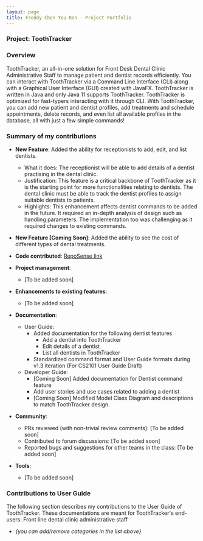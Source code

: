 ```yaml
---
layout: page
title: Freddy Chen You Ren - Project Portfolio
---
```


### Project: ToothTracker

### Overview

ToothTracker, an all-in-one solution for Front Desk Dental Clinic Administrative Staff to manage patient and dentist records efficiently.
You can interact with ToothTracker via a Command Line Interface (CLI)
along with a Graphical User Interface (GUI) created with JavaFX.
ToothTracker is written in Java and only Java 11 supports ToothTracker.
ToothTracker is optimized for fast-typers interacting with it through CLI.
With ToothTracker, you can add new patient and dentist profiles, add treatments and schedule appointments, delete records, and even list all available profiles in the database, all with just a few simple commands!


### Summary of my contributions
* **New Feature**: Added the ability for receptionists to add, edit, and list dentists.
  * What it does: The receptionist will be able to add details of a dentist practising in the dental clinic.
  * Justification: This feature is a critical backbone of ToothTracker as it is the starting point for more functionalities relating to dentists. The dental clinic must be able to track the dentist profiles to assign suitable dentists to patients.
  * Highlights: This enhancement affects dentist commands to be added in the future. It required an in-depth analysis of design such as handling parameters. The implementation too was challenging as it required changes to existing commands.

* **New Feature [Coming Soon]**: Added the ability to see the cost of different types of dental treatments.
* **Code contributed**: [RepoSense link]()

* **Project management**:
  * [To be added soon]

* **Enhancements to existing features**:
  * [To be added soon]

* **Documentation**:
  * User Guide:
    * Added documentation for the following dentist features
      * Add a dentist into ToothTracker
      * Edit details of a dentist
      * List all dentists in ToothTracker
    * Standardized command format and User Guide formats during v1.3 iteration (For CS2101 User Guide Draft)
  * Developer Guide:
    * [Coming Soon] Added documentation for Dentist command feature
    * Add user stories and use cases related to adding a dentist
    * [Coming Soon] Modified Model Class Diagram and descriptions to match ToothTracker design.

* **Community**:
  * PRs reviewed (with non-trivial review comments): [To be added soon]
  * Contributed to forum discussions: [To be added soon]
  * Reported bugs and suggestions for other teams in the class: [To be added soon]

* **Tools**:
  * [To be added soon]

### Contributions to User Guide

The following section describes my contributions to the User Guide of ToothTracker.
These documentations are meant for ToothTracker's end-users: Front line dental clinic administrative staff

* _{you can add/remove categories in the list above}_
